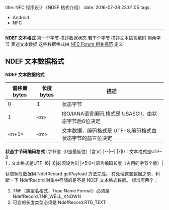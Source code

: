 title: NFC 程序设计（NDEF 格式介绍）
date: 2016-07-28 23:01:05
tags: 
- Android
- NFC

---
**NDEF 文本格式**
第一个字节  描述数据状态
若干个字节  描述文本语言编码
剩余字节      表述文本数据
这些数据格式由 [NFC Forum 相关规范][1] 定义

[1]: http://www.nfc-forum.org/specs/spec_dashboard

  ## NDEF 文本数据格式
   **NDEF 文本数据格式**

|偏移量bytes|长度bytes|描述|
| --- | --- | --- |
|0|1|状态字节|
|1|\<n\>|ISO/IANA语言编码,格式是 USASCII，由状态字节后6位决定|
|\<n+1\>| \<m\>|文本数据，编码格式是 UTF-8,编码格式由状态字节的前三位决定|

  **状态字节码编码格式**
|字节位（0是最低位）|含义|
|--|--|
|7|0：文本格式是UTF-8 <br> 1：文本格式是UTF-16|
|6|必须设为0|
|\<5:0\>|语言编码长度（占用的字节个数）|

获取标签数据用 NdefRecord.getPayload 方法完成。
在处理这些数据之前，判断一下 NdefRecord 对象中存储的是不是 NDEF 文本格式数据。
标准有两个：
1. TNF（类型名格式，Type Name Format）必须是 NdefRecord.TNF_WELL_KNOWN
2. 可变的长度类型必须是 NdefRecord.RTD_TEXT

